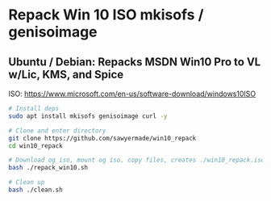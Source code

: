 # Repack Win 10 ISO mkisofs / genisoimage
## Ubuntu / Debian: Repacks MSDN Win10 Pro to VL w/Lic, KMS, and Spice

ISO: https://www.microsoft.com/en-us/software-download/windows10ISO
```bash
# Install deps
sudo apt install mkisofs genisoimage curl -y

# Clone and enter directory
git clone https://github.com/sawyermade/win10_repack
cd win10_repack

# Download og iso, mount og iso, copy files, creates ./win10_repack.iso
bash ./repack_win10.sh

# Clean up
bash ./clean.sh
```
